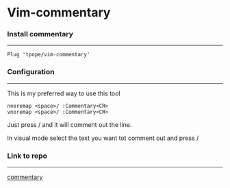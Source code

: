 # Vim-commentary

### Install commentary

---

`Plug 'tpope/vim-commentary'`

### Configuration

---

This is my preferred way to use this tool

```
nnoremap <space>/ :Commentary<CR>
vnoremap <space>/ :Commentary<CR>

```

Just press / and it will comment out the line.

In visual mode select the text you want tot comment out and press /

### Link to repo

---

[commentary](https://github.com/tpope/vim-commentary)


